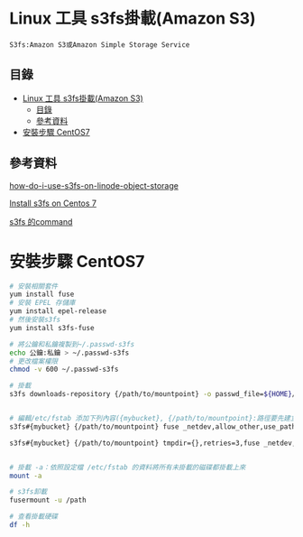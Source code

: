 # Linux 工具 s3fs掛載(Amazon S3)

```
S3fs:Amazon S3或Amazon Simple Storage Service
```

## 目錄

- [Linux 工具 s3fs掛載(Amazon S3)](#linux-工具-s3fs掛載amazon-s3)
	- [目錄](#目錄)
	- [參考資料](#參考資料)
- [安裝步驟 CentOS7](#安裝步驟-centos7)

## 參考資料

[how-do-i-use-s3fs-on-linode-object-storage](https://www.linode.com/community/questions/18817/)

[Install s3fs on Centos 7](https://pikedom.com/install-s3fs-on-centos-7/)

[s3fs 的command](https://github.com/s3fs-fuse/s3fs-fuse/wiki/Fuse-Over-Amazon#use_cache-default-which-means-disabled)


# 安裝步驟 CentOS7

```bash
# 安裝相關套件
yum install fuse
# 安裝 EPEL 存儲庫
yum install epel-release
# 然後安裝s3fs
yum install s3fs-fuse

# 將公鑰和私鑰複製到~/.passwd-s3fs
echo 公鑰:私鑰 > ~/.passwd-s3fs
# 更改檔案權限
chmod -v 600 ~/.passwd-s3fs

# 掛載
s3fs downloads-repository {/path/to/mountpoint} -o passwd_file=${HOME}/.passwd-s3fs


# 編輯/etc/fstab 添加下列內容({mybucket}, {/path/to/mountpoint}:路徑要先建立, {region})：
s3fs#{mybucket} {/path/to/mountpoint} fuse _netdev,allow_other,use_path_request_style,url=https://{region}.linodeobjects.com/,uid=userid,gid=groupid 0 0

s3fs#{mybucket} {/path/to/mountpoint} tmpdir={},retries=3,fuse _netdev,allow_other,use_path_request_style,url=https://{region}.linodeobjects.com/,uid=userid,gid=groupid 0 0


# 掛載 -a：依照設定檔 /etc/fstab 的資料將所有未掛載的磁碟都掛載上來
mount -a

# s3fs卸載
fusermount -u /path

# 查看掛載硬碟
df -h
```